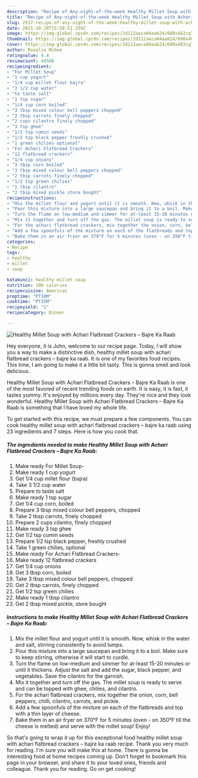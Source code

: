 ```yaml
---
description: "Recipe of Any-night-of-the-week Healthy Millet Soup with Achari Flatbread Crackers – Bajre Ka Raab"
title: "Recipe of Any-night-of-the-week Healthy Millet Soup with Achari Flatbread Crackers – Bajre Ka Raab"
slug: 2537-recipe-of-any-night-of-the-week-healthy-millet-soup-with-achari-flatbread-crackers-bajre-ka-raab
date: 2021-10-20T15:59:51.339Z
image: https://img-global.cpcdn.com/recipes/2d112aeca04aa624/680x482cq70/healthy-millet-soup-with-achari-flatbread-crackers-bajre-ka-raab-recipe-main-photo.jpg
thumbnail: https://img-global.cpcdn.com/recipes/2d112aeca04aa624/680x482cq70/healthy-millet-soup-with-achari-flatbread-crackers-bajre-ka-raab-recipe-main-photo.jpg
cover: https://img-global.cpcdn.com/recipes/2d112aeca04aa624/680x482cq70/healthy-millet-soup-with-achari-flatbread-crackers-bajre-ka-raab-recipe-main-photo.jpg
author: Rosalie McGee
ratingvalue: 4.4
reviewcount: 44506
recipeingredient:
- "For Millet Soup"
- "1 cup yogurt"
- "1/4 cup millet flour bajra"
- "3 1/2 cup water"
- "to taste salt"
- "1 tsp sugar"
- "1/4 cup corn boiled"
- "3 tbsp mixed colour bell peppers chopped"
- "2 tbsp carrots finely chopped"
- "2 cups cilantro finely chopped"
- "3 tsp ghee"
- "1/2 tsp cumin seeds"
- "1/2 tsp black pepper freshly crushed"
- "1 green chilies optional"
- "For Achari Flatbread Crackers"
- "12 flatbread crackers"
- "1/4 cup onions"
- "3 tbsp corn boiled"
- "3 tbsp mixed colour bell peppers chopped"
- "2 tbsp carrots finely chopped"
- "1/2 tsp green chilies"
- "1 tbsp cilantro"
- "2 tbsp mixed pickle store bought"
recipeinstructions:
- "Mix the millet flour and yogurt until it is smooth. Now, whisk in the water and salt, stirring consistently to avoid lumps."
- "Pour this mixture into a large saucepan and bring it to a boil. Make sure to keep stirring, otherwise it will start to curdle."
- "Turn the flame on low-medium and simmer for at-least 15-20 minutes or until it thickens. Adjust the salt and add the sugar, black pepper, and vegetables. Save the cilantro for the garnish."
- "Mix it together and turn off the gas. The millet soup is ready to serve and can be topped with ghee, chilies, and cilantro."
- "For the achari flatbread crackers, mix together the onion, corn, bell peppers, chilli, cilantro, carrots, and pickle."
- "Add a few spoonfuls of the mixture on each of the flatbreads and top with a thin layer of cheese."
- "Bake them in an air fryer on 370°F for 5 minutes (oven - on 350°F till the cheese is melted) and serve with the millet soup! Enjoy!"
categories:
- Recipe
tags:
- healthy
- millet
- soup

katakunci: healthy millet soup 
nutrition: 180 calories
recipecuisine: American
preptime: "PT10M"
cooktime: "PT35M"
recipeyield: "1"
recipecategory: Dinner

---
```



![Healthy Millet Soup with Achari Flatbread Crackers – Bajre Ka Raab](https://img-global.cpcdn.com/recipes/2d112aeca04aa624/680x482cq70/healthy-millet-soup-with-achari-flatbread-crackers-bajre-ka-raab-recipe-main-photo.jpg)

Hey everyone, it is John, welcome to our recipe page. Today, I will show you a way to make a distinctive dish, healthy millet soup with achari flatbread crackers – bajre ka raab. It is one of my favorites food recipes. This time, I am going to make it a little bit tasty. This is gonna smell and look delicious.



Healthy Millet Soup with Achari Flatbread Crackers – Bajre Ka Raab is one of the most favored of recent trending foods on earth. It is easy, it is fast, it tastes yummy. It's enjoyed by millions every day. They're nice and they look wonderful. Healthy Millet Soup with Achari Flatbread Crackers – Bajre Ka Raab is something that I have loved my whole life.


To get started with this recipe, we must prepare a few components. You can cook healthy millet soup with achari flatbread crackers – bajre ka raab using 23 ingredients and 7 steps. Here is how you cook that.

<!--inarticleads1-->

##### The ingredients needed to make Healthy Millet Soup with Achari Flatbread Crackers – Bajre Ka Raab:

1. Make ready For Millet Soup-
1. Make ready 1 cup yogurt
1. Get 1/4 cup millet flour (bajra)
1. Take 3 1/2 cup water
1. Prepare to taste salt
1. Make ready 1 tsp sugar
1. Get 1/4 cup corn, boiled
1. Prepare 3 tbsp mixed colour bell peppers, chopped
1. Take 2 tbsp carrots, finely chopped
1. Prepare 2 cups cilantro, finely chopped
1. Make ready 3 tsp ghee
1. Get 1/2 tsp cumin seeds
1. Prepare 1/2 tsp black pepper, freshly crushed
1. Take 1 green chilies, optional
1. Make ready For Achari Flatbread Crackers-
1. Make ready 12 flatbread crackers
1. Get 1/4 cup onions
1. Get 3 tbsp corn, boiled
1. Take 3 tbsp mixed colour bell peppers, chopped
1. Get 2 tbsp carrots, finely chopped
1. Get 1/2 tsp green chilies
1. Make ready 1 tbsp cilantro
1. Get 2 tbsp mixed pickle, store bought




<!--inarticleads2-->

##### Instructions to make Healthy Millet Soup with Achari Flatbread Crackers – Bajre Ka Raab:

1. Mix the millet flour and yogurt until it is smooth. Now, whisk in the water and salt, stirring consistently to avoid lumps.
1. Pour this mixture into a large saucepan and bring it to a boil. Make sure to keep stirring, otherwise it will start to curdle.
1. Turn the flame on low-medium and simmer for at-least 15-20 minutes or until it thickens. Adjust the salt and add the sugar, black pepper, and vegetables. Save the cilantro for the garnish.
1. Mix it together and turn off the gas. The millet soup is ready to serve and can be topped with ghee, chilies, and cilantro.
1. For the achari flatbread crackers, mix together the onion, corn, bell peppers, chilli, cilantro, carrots, and pickle.
1. Add a few spoonfuls of the mixture on each of the flatbreads and top with a thin layer of cheese.
1. Bake them in an air fryer on 370°F for 5 minutes (oven - on 350°F till the cheese is melted) and serve with the millet soup! Enjoy!




So that's going to wrap it up for this exceptional food healthy millet soup with achari flatbread crackers – bajre ka raab recipe. Thank you very much for reading. I'm sure you will make this at home. There is gonna be interesting food at home recipes coming up. Don't forget to bookmark this page in your browser, and share it to your loved ones, friends and colleague. Thank you for reading. Go on get cooking!
